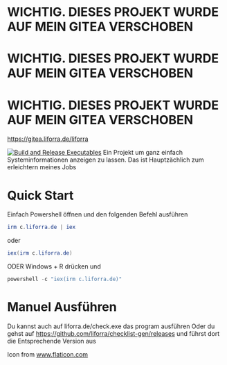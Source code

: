 # **WICHTIG. DIESES PROJEKT WURDE AUF MEIN GITEA VERSCHOBEN**
# **WICHTIG. DIESES PROJEKT WURDE AUF MEIN GITEA VERSCHOBEN**
# **WICHTIG. DIESES PROJEKT WURDE AUF MEIN GITEA VERSCHOBEN**
https://gitea.liforra.de/liforra







[![Build and Release Executables](https://github.com/liforra/checklist-gen/actions/workflows/main.yml/badge.svg?branch=main)](https://github.com/liforra/checklist-gen/actions/workflows/main.yml)
Ein Projekt um ganz einfach Systeminformationen anzeigen zu lassen.
Das ist Hauptzächlich zum erleichtern meines Jobs
# Quick Start
Einfach Powershell öffnen und den folgenden Befehl ausführen

```powershell
irm c.liforra.de | iex
```
oder
```powershell
iex(irm c.liforra.de)
```
ODER
Windows + R drücken und 
```powershell
powershell -c "iex(irm c.liforra.de)"
```
# Manuel Ausführen
Du kannst auch auf liforra.de/check.exe das program ausführen
Oder du gehst auf https://github.com/liforra/checklist-gen/releases und führst dort die Entsprechende Version aus










Icon from www.flaticon.com
